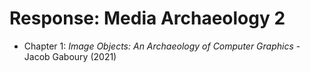 # Response: Media Archaeology 2

- Chapter 1: *Image Objects: An Archaeology of Computer Graphics* - Jacob Gaboury (2021)